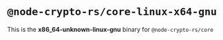 # `@node-crypto-rs/core-linux-x64-gnu`

This is the **x86_64-unknown-linux-gnu** binary for `@node-crypto-rs/core`
